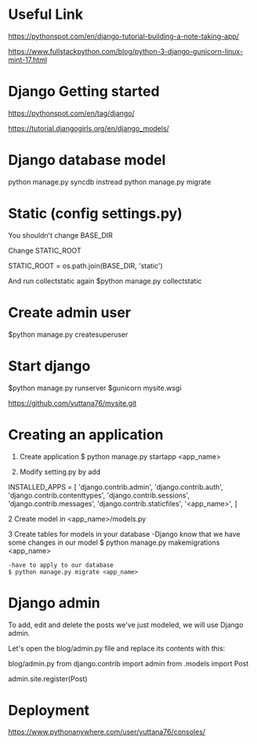 # Useful Link
https://pythonspot.com/en/django-tutorial-building-a-note-taking-app/

https://www.fullstackpython.com/blog/python-3-django-gunicorn-linux-mint-17.html


# Django Getting started

https://pythonspot.com/en/tag/django/

https://tutorial.djangogirls.org/en/django_models/

# Django database model
python manage.py syncdb
instread
python manage.py migrate

# Static (config settings.py)
You shouldn't change BASE_DIR

Change STATIC_ROOT

STATIC_ROOT = os.path.join(BASE_DIR, 'static')

And run collectstatic again
$python manage.py collectstatic

# Create admin user
$python manage.py createsuperuser

# Start django
$python manage.py runserver
$gunicorn mysite.wsgi

https://github.com/yuttana76/mysite.git

# Creating an application
1. Create application 
$ python manage.py startapp <app_name>

2. Modify setting.py by add

INSTALLED_APPS = [
    'django.contrib.admin',
    'django.contrib.auth',
    'django.contrib.contenttypes',
    'django.contrib.sessions',
    'django.contrib.messages',
    'django.contrib.staticfiles',
    '<app_name>',
]

2 Create model in
<app_name>/models.py

3 Create tables for models in your database
    -Django know that we have some changes in our model
    $ python manage.py makemigrations <app_name>

    -have to apply to our database
    $ python manage.py migrate <app_name>


# Django admin

To add, edit and delete the posts we've just modeled, we will use Django admin.

Let's open the blog/admin.py file and replace its contents with this:

blog/admin.py
from django.contrib import admin
from .models import Post

admin.site.register(Post)

# Deployment

https://www.pythonanywhere.com/user/yuttana76/consoles/